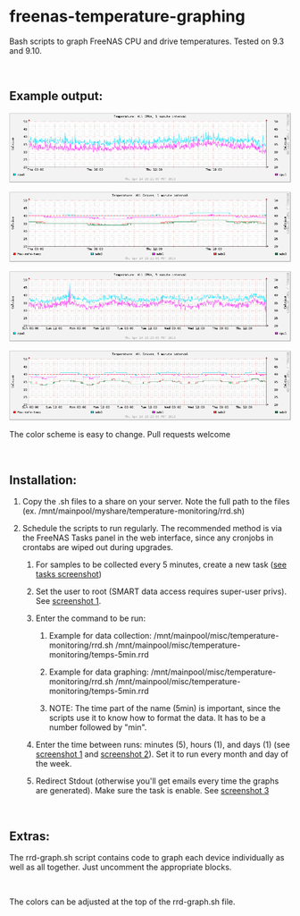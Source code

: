 freenas-temperature-graphing
============================

Bash scripts to graph FreeNAS CPU and drive temperatures. Tested on 9.3 and
9.10.

 

Example output:
---------------

![CPU temperatures per minute](examples/temps-1min-cpus.png)

![Drive temperatures per minute](examples/temps-1min-drives.png)

![CPU temperatures per 5 minutes](examples/temps-5min-cpus.png)

![Drive temperatures per 5 minutes](examples/temps-5min-drives.png)

The color scheme is easy to change. Pull requests welcome

 

Installation:
-------------

1.  Copy the .sh files to a share on your server. Note the full path to the
    files (ex. /mnt/mainpool/myshare/temperature-monitoring/rrd.sh)

2.  Schedule the scripts to run regularly. The recommended method is via the
    FreeNAS Tasks panel in the web interface, since any cronjobs in crontabs are
    wiped out during upgrades.

    1.  For samples to be collected every 5 minutes, create a new task ([see
        tasks screenshot](examples/tasks.png))

    2.  Set the user to root (SMART data access requires super-user privs). See
        [screenshot 1](examples/task1.png).

    3.  Enter the command to be run:

        1.  Example for data collection:
            /mnt/mainpool/misc/temperature-monitoring/rrd.sh
            /mnt/mainpool/misc/temperature-monitoring/temps-5min.rrd

        2.  Example for data graphing:
            /mnt/mainpool/misc/temperature-monitoring/rrd.sh
            /mnt/mainpool/misc/temperature-monitoring/temps-5min.rrd

        3.  NOTE: The time part of the name (5min) is important, since the
            scripts use it to know how to format the data. It has to be a number
            followed by "min".

    4.  Enter the time between runs: minutes (5), hours (1), and days (1) (see
        [screenshot 1](examples/task1.png) and [screenshot
        2](examples/task1.png)). Set it to run every month and day of the week.

    5.  Redirect Stdout (otherwise you'll get emails every time the graphs are
        generated). Make sure the task is enable. See [screenshot
        3](examples/task3.png)

 

Extras:
-------

The rrd-graph.sh script contains code to graph each device individually as well
as all together. Just uncomment the appropriate blocks.

 

The colors can be adjusted at the top of the rrd-graph.sh file.
